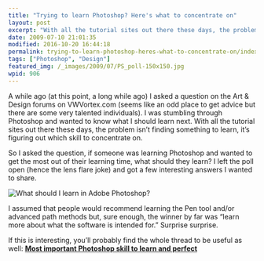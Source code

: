 ```yaml
---
title: "Trying to learn Photoshop? Here's what to concentrate on"
layout: post
excerpt: "With all the tutorial sites out there these days, the problem isn’t finding something to learn, it’s figuring out which skill to concentrate on."
date: 2009-07-10 21:01:35
modified: 2016-10-20 16:44:18
permalink: trying-to-learn-photoshop-heres-what-to-concentrate-on/index.html
tags: ["Photoshop", "Design"]
featured_img: /_images/2009/07/PS_poll-150x150.jpg
wpid: 906
---
```



A while ago (at this point, a long while ago) I asked a question on the Art &amp; Design forums on VWVortex.com (seems like an odd place to get advice but there are some very talented individuals). I was stumbling through Photoshop and wanted to know what I should learn next. With all the tutorial sites out there these days, the problem isn’t finding something to learn, it’s figuring out which skill to concentrate on.

So I asked the question, if someone was learning Photoshop and wanted to get the most out of their learning time, what should they learn? I left the poll open (hence the lens flare joke) and got a few interesting answers I wanted to share.

![What should I learn in Adobe Photoshop?](/_images/2009/07/PS_poll.jpg "What should I learn in Adobe Photoshop?")

I assumed that people would recommend learning the Pen tool and/or advanced path methods but, sure enough, the winner by far was “learn more about what the software is intended for.” Surprise surprise.

If this is interesting, you’ll probably find the whole thread to be useful as well: [**Most important Photoshop skill to learn and perfect**](http://forums.vwvortex.com/zerothread?id=4153737)
